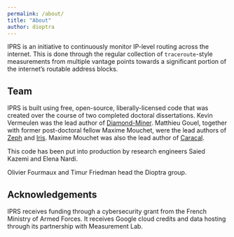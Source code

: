```yaml
---
permalink: /about/
title: "About"
author: dioptra
---
```


IPRS is an initiative to continuously monitor IP-level routing across the internet. This is done through the regular collection of `traceroute`-style measurements from multiple vantage points towards a significant portion of the internet’s routable address blocks.

## Team

IPRS is built using free, open-source, liberally-licensed code that was created over the course of two completed doctoral dissertations. Kevin Vermeulen was the lead author of [Diamond-Miner](https://github.com/dioptra-io/diamond-miner). Matthieu Gouel, together with former post-doctoral fellow Maxime Mouchet, were the lead authors of [Zeph](https://github.com/dioptra-io/zeph) and [Iris](https://github.com/dioptra-io/iris). Maxime Mouchet was also the lead author of [Caracal](https://github.com/dioptra-io/caracal).

This code has been put into production by research engineers Saied Kazemi and Elena Nardi.

Olivier Fourmaux and Timur Friedman head the Dioptra group.

## Acknowledgements

 IPRS receives funding through a cybersecurity grant from the French Ministry of Armed Forces. It receives Google cloud credits and data hosting through its partnership with Measurement Lab.